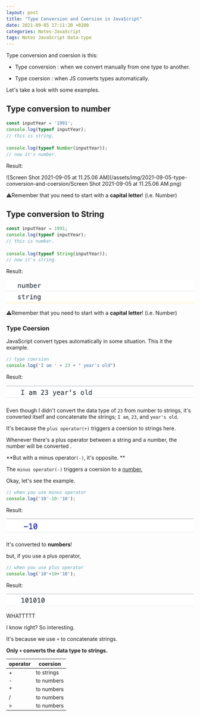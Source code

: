 ```yaml
---
layout: post
title: "Type Conversion and Coersion in JavaScript"
date: 2021-09-05 17:11:20 +0200
categories: Notes-JavaScript
tags: Notes JavaScript Data-type
---
```




Type conversion and coersion is this:

+ Type conversion : when we convert manually from one type to another.

+ Type coersion : when JS converts types automatically.



Let's take a look with some examples.



## Type conversion to number

```js
const inputYear = '1991';
console.log(typeof inputYear);
// this is string.

console.log(typeof Number(inputYear));
// now it's number.

```

Result:

![Screen Shot 2021-09-05 at 11.25.06 AM](/assets/img/2021-09-05-type-conversion-and-coersion/Screen Shot 2021-09-05 at 11.25.06 AM.png)

⚠︎Remember that you need to start with a **capital letter**! (i.e. Number)





## Type conversion to String

```js
const inputYear = 1991;
console.log(typeof inputYear);
// this is number.

console.log(typeof String(inputYear));
// now it's string.


```

Result:

![image-20210905113714819](/assets/img/2021-09-05-type-conversion-and-coersion/image-20210905113714819.png)

⚠︎Remember that you need to start with a **capital letter**! (i.e. Number)



### Type Coersion 

JavaScript convert types automatically in some situation. This it the example.

```js
// type coersion
console.log('I am ' + 23 + " year's old")
```

Result:

![image-20210905114532293](/assets/img/2021-09-05-type-conversion-and-coersion/image-20210905114532293.png)

Even though I didn't convert the data type of `23` from number to strings, it's converted itself and concatenate the strings; `I am`, `23`, and `year's old`.  

It's because the  `plus operator(+)` triggers a coersion to strings here. 

Whenever there's a plus operator between a string and a number, the number will be converted .



**But with a minus operator`(-)`, it's opposite. **

The `minus operator(-)` triggers a coersion to a <u>number.</u>



Okay, let's see the example.

```js
// when you use minus operator
console.log('10'-10-'10');
```

Result: 

![image-20210905120006899](/assets/img/2021-09-05-type-conversion-and-coersion/image-20210905120006899.png)

It's converted to **numbers**!

but, if you use a plus operator,

```js
// when you use plus operator
console.log('10'+10+'10');
```

Result:

![image-20210905120248727](/assets/img/2021-09-05-type-conversion-and-coersion/image-20210905120248727.png)



WHATTTTT



I know right? So interesting.

It's because we use `+` to concatenate strings.

**Only `+` converts the data type to strings.**



| operator | coersion   |
| -------- | ---------- |
| +        | to strings |
| -        | to numbers |
| *        | to numbers |
| /        | to numbers |
| >        | to numbers |



